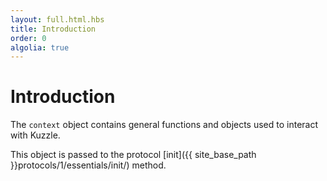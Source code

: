 ```yaml
---
layout: full.html.hbs
title: Introduction
order: 0
algolia: true
---
```



# Introduction

The `context` object contains general functions and objects used to interact with Kuzzle.

This object is passed to the protocol [init]({{ site_base_path }}protocols/1/essentials/init/) method.
